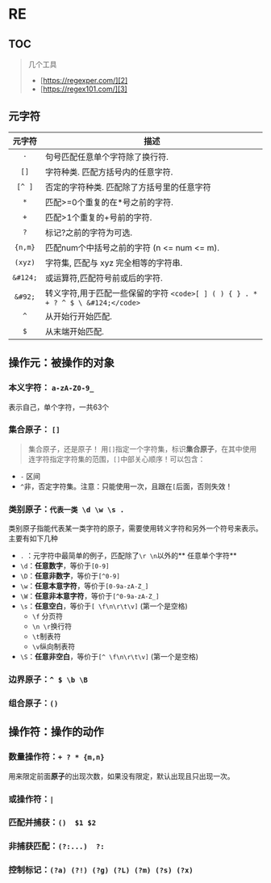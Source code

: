 # RE
[TOC]()
---
> 几个工具
> - [https://regexper.com/][2]
> -  [https://regex101.com/][3]

## 元字符

|元字符|描述|
|:----:|----|
|`·`|句号匹配任意单个字符除了换行符.|
|`[]`|字符种类. 匹配方括号内的任意字符.|
| `[^ ]`|否定的字符种类. 匹配除了方括号里的任意字符|
|`*`|匹配\>=0个重复的在\*号之前的字符.|
|`+`|匹配\>1个重复的+号前的字符.
|`?` |标记?之前的字符为可选.|
|`{n,m}`|匹配num个中括号之前的字符 (n \<= num \<= m).|
| `(xyz)`|字符集, 匹配与 xyz 完全相等的字符串.|
|`&#124;`|或运算符,匹配符号前或后的字符.|
|`&#92;`|转义字符,用于匹配一些保留的字符 `<code>[ ] ( ) { } . * + ? ^ $ \ &#124;</code>`|
|`^`|从开始行开始匹配.|
|`$`|从末端开始匹配.|

## 操作元：被操作的对象
### 本义字符： `a-zA-Z0-9_`
表示自己，单个字符，一共63个
### 集合原子： `[]`
> 集合原子，还是原子！
用`[]`指定一个字符集，标识**集合原子**，在其中使用连字符指定字符集的范围，`[]`中部关心顺序！可以包含：
- `-` 区间
- `^`非，否定字符集。注意：只能使用一次，且跟在`[`后面，否则失效！

### 类别原子：`代表一类 \d \w \s .`
 类别原子指能代表某一类字符的原子，需要使用转义字符和另外一个符号来表示。主要有如下几种
- `.` ：元字符中最简单的例子，匹配除了`\r \n`以外的** 任意单个字符**
- `\d`：**任意数字**，等价于`[0-9]`
- `\D`：**任意非数字**，等价于`[^0-9]`
- `\w`：**任意本意字符**，等价于`[0-9a-zA-Z_]`
- `\W`：**任意非本意字符**，等价于`[^0-9a-zA-Z_]`
- `\s`：**任意空白**，等价于`[ \f\n\r\t\v]` (第一个是空格)
	- `\f` 分页符
	- `\n \r`换行符
	- `\t`制表符
	- `\v`纵向制表符
- `\S`：**任意非空白**，等价于`[^ \f\n\r\t\v]` (第一个是空格)
### 边界原子：`^ $ \b \B`
### 组合原子：`()`
## 操作符：操作的动作
### 数量操作符：`+ ? * {m,n}`
用来限定前面**原子**的出现次数，如果没有限定，默认出现且只出现一次。
### 或操作符：`|`
### 匹配并捕获：`()  $1 $2`
### 非捕获匹配：`(?:...)  ?:`
### 控制标记：`(?a) (?!) (?g) (?L) (?m) (?s) (?x)`

[2]:	https://regexper.com/
[3]:	https://regex101.com/